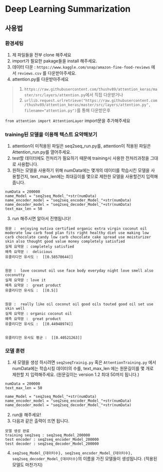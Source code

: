 # Deep Learning Summarization


## 사용법

### 환경세팅
1. 제 파일들을 전부 clone 해주세요
2. import가 필요한 pakage들을 install 해주세요.
3. 데이터 다운 : ```https://www.kaggle.com/snap/amazon-fine-food-reviews``` 에서 ```reviews.csv``` 를 다운받아주세요.
4. attention.py를 다운받아주세요
> 1) ```https://raw.githubusercontent.com/thushv89/attention_keras/master/src/layers/attention.py```에서 직접 다운받거나  
> 2) ```urllib.request.urlretrieve("https://raw.githubusercontent.com/thushv89/attention_keras/master/src/layers/attention.py", filename="attention.py")```를 통해 다운받은후  

```from attention import AttentionLayer``` import문을 추가해주세요


### training된 모델을 이용해 텍스트 요약해보기
1. attention이 미적용된 파일은 seq2seq_run.py를, attention이 적용된 파일은 Attention_run.py를 열어주세요.
1. test할 데이터에도 전처리가 필요하기 때문에 training시 사용한 전처리과정을 그대로 사용합니다.
2. 원하는 모델을 사용하기 위해 numData에는 몇개의 데이터를 학습시킨 모델을 사용할건지, text_max_len에는 최대길이를 몇으로 제한한 모델을 사용할건지 입력해줍니다.
```
numData = 200000
name_Model = "seq2seq_Model_"+str(numData)
name_encoder_model = "seq2seq_encoder_Model_"+str(numData)
name_decoder_model = "seq2seq_decoder_Model_"+str(numData)
text_max_len = 50
```
3. run 해주시면 알아서 진행됩니다!
```
원문 :  enjoying nutiva certified organic extra virgin coconut oil moderate low carb food plan fits right healthy diet use making low carb chocolate candy low carb chocolate cake spread use moisturizer skin also thought good value money completely satisfied 
실제 요약문 : completely satisfied 
예측 요약문 :  delicious
유클리디언 유사도 :  [[0.58578644]]


원문 :  love coconut oil use face body everyday night love smell also coconutty 
실제 요약문 : love it 
예측 요약문 :  great product
유클리디언 유사도 :  [[0.5]]


원문 :  really like oil coconut oil good oils touted good oil set use skin well 
실제 요약문 : organic coconut oil 
예측 요약문 :  great product
유클리디언 유사도 :  [[0.44948974]]


유클리디언 유사도 평균 :  [[0.40521263]]
```

### 모델 훈련
1. 새 모델을 생성 하시려면 ```seq2seqTrainig.py``` 혹은 ```AttentionTraining.py``` 에서 numData에는 학습시킬 데이터의 수를, text_max_len 에는 원문길이를 몇 개로 제한할 지 입력해주세요. (원문길이는 version 1.2 최대 50까지 됩니다.)
```
numData = 200000
text_max_len = 50

name_Model = "seq2seq_Model_"+str(numData)
name_encoder_model = "seq2seq_encoder_Model_"+str(numData)
name_decoder_model = "seq2seq_decoder_Model_"+str(numData)
```

2. run을 해주세요!
3. 다음과 같은 출력이 뜨면 됩니다.
```
모델 생성 완료
training seq2seq : seq2seq_Model_200000
test encoder : seq2seq_encoder_Model_200000
test decoder : seq2seq_decoder_Model_200000
```
4. ```seq2seq_Model_{데이터수}, seq2seq_encoder_Model_{데이터수}, seq2seq_decoder_Model_{데이터수}```의 이름을 가진 모델들이 생성됩니다. (적용된 모델도 마찬가지)


